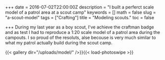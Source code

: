 +++
date = 2016-07-02T22:00:00Z
description = "I built a perferct scale model of a patrol area at a scout camp"
keywords = []
math = false
slug = "a-scout-model"
tags = ["Crafting"]
title = "Modeling scouts."
toc = false

+++
During my last year as a boy scout, I've achieve the craftman badge and as test I had to reproduce a 1:20 scale model of a patrol area during the campouts. I so proud of the resoluts, alse becouse is very much similar to what my patrol actually build during the scout camp.


{{< gallery dir="/uploads/model/" />}}{{< load-photoswipe >}}